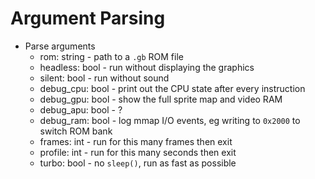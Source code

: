 Argument Parsing
================
- Parse arguments
  - rom: string - path to a `.gb` ROM file
  - headless: bool - run without displaying the graphics
  - silent: bool - run without sound
  - debug_cpu: bool - print out the CPU state after every instruction
  - debug_gpu: bool - show the full sprite map and video RAM
  - debug_apu: bool - ?
  - debug_ram: bool - log mmap I/O events, eg writing to `0x2000` to switch ROM bank
  - frames: int - run for this many frames then exit
  - profile: int - run for this many seconds then exit
  - turbo: bool - no `sleep()`, run as fast as possible
